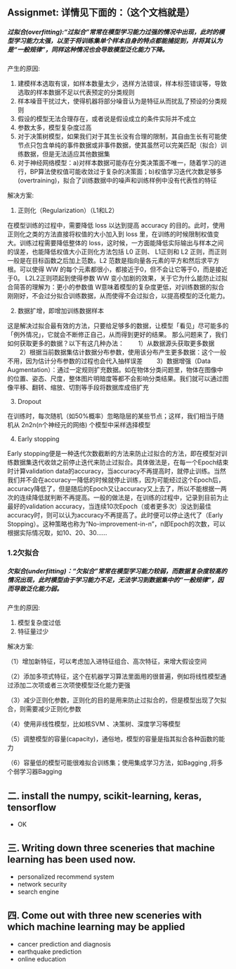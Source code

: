 ## Assignmet: 详情见下面的：（这个文档就是）


##### 过拟合(overfitting):“过拟合”常常在模型学习能力过强的情况中出现，此时的模型学习能力太强，以至于将训练集单个样本自身的特点都能捕捉到，并将其认为是“一般规律”，同样这种情况也会导致模型泛化能力下降。

产生的原因:
1. 建模样本选取有误，如样本数量太少，选样方法错误，样本标签错误等，导致选取的样本数据不足以代表预定的分类规则
2. 样本噪音干扰过大，使得机器将部分噪音认为是特征从而扰乱了预设的分类规则
3. 假设的模型无法合理存在，或者说是假设成立的条件实际并不成立
4. 参数太多，模型复杂度过高
5. 对于决策树模型，如果我们对于其生长没有合理的限制，其自由生长有可能使节点只包含单纯的事件数据或非事件数据，使其虽然可以完美匹配（拟合）训练数据，但是无法适应其他数据集
6. 对于神经网络模型：a)对样本数据可能存在分类决策面不唯一，随着学习的进行，BP算法使权值可能收敛过于复杂的决策面；b)权值学习迭代次数足够多(overtraining)，拟合了训练数据中的噪声和训练样例中没有代表性的特征

解决方案:
1. 正则化（Regularization）（L1和L2）

在模型训练的过程中，需要降低 loss 以达到提高 accuracy 的目的。此时，使用正则化之类的方法直接将权值的大小加入到 loss 里，在训练的时候限制权值变大。训练过程需要降低整体的 loss，这时候，一方面能降低实际输出与样本之间的误差，也能降低权值大小正则化方法包括 L0 正则、 L1正则和 L2 正则，而正则一般是在目标函数之后加上范数。L2 范数是指向量各元素的平方和然后求平方根。可以使得 WW 的每个元素都很小，都接近于0，但不会让它等于0，而是接近于0。 L2L2正则项起到使得参数 WW 变小加剧的效果，关于它为什么能防止过拟合简答的理解为：更小的参数值 W意味着模型的复杂度更低，对训练数据的拟合刚刚好，不会过分拟合训练数据，从而使得不会过拟合，以提高模型的泛化能力。

2. 数据扩增，即增加训练数据样本

这是解决过拟合最有效的方法，只要给足够多的数据，让模型「看见」尽可能多的「例外情况」，它就会不断修正自己，从而得到更好的结果。 那么问题来了，我们如何获取更多的数据？以下有这几种办法： 　　1）从数据源头获取更多数据 　　2）根据当前数据集估计数据分布参数，使用该分布产生更多数据：这个一般不用，因为估计分布参数的过程也会代入抽样误差 　　3）数据增强（Data Augmentation）：通过一定规则扩充数据。如在物体分类问题里，物体在图像中的位置、姿态、尺度，整体图片明暗度等都不会影响分类结果。我们就可以通过图像平移、翻转、缩放、切割等手段将数据库成倍扩充

3. Dropout

在训练时，每次随机（如50%概率）忽略隐层的某些节点；这样，我们相当于随机从 2n2n(n个神经元的网络) 个模型中采样选择模型

4. Early stopping

Early stopping便是一种迭代次数截断的方法来防止过拟合的方法，即在模型对训练数据集迭代收敛之前停止迭代来防止过拟合。具体做法是，在每一个Epoch结束时计算validation data的accuracy，当accuracy不再提高时，就停止训练。当然我们并不会在accuracy一降低的时候就停止训练，因为可能经过这个Epoch后，accuracy降低了，但是随后的Epoch又让accuracy又上去了，所以不能根据一两次的连续降低就判断不再提高。一般的做法是，在训练的过程中，记录到目前为止最好的validation accuracy，当连续10次Epoch（或者更多次）没达到最佳accuracy时，则可以认为accuracy不再提高了。此时便可以停止迭代了（Early Stopping）。这种策略也称为“No-improvement-in-n”，n即Epoch的次数，可以根据实际情况取，如10、20、30……

### 1.2欠拟合
##### 欠拟合(underfitting)：“欠拟合”常常在模型学习能力较弱，而数据复杂度较高的情况出现，此时模型由于学习能力不足，无法学习到数据集中的“一般规律”，因而导致泛化能力弱。

产生的原因:

1. 模型复杂度过低
2. 特征量过少

解决方案:

（1）增加新特征，可以考虑加入进特征组合、高次特征，来增大假设空间

（2）添加多项式特征，这个在机器学习算法里面用的很普遍，例如将线性模型通过添加二次项或者三次项使模型泛化能力更强

（3）减少正则化参数，正则化的目的是用来防止过拟合的，但是模型出现了欠拟合，则需要减少正则化参数

（4）使用非线性模型，比如核SVM 、决策树、深度学习等模型

（5）调整模型的容量(capacity)，通俗地，模型的容量是指其拟合各种函数的能力

（6）容量低的模型可能很难拟合训练集；使用集成学习方法，如Bagging ,将多个弱学习器Bagging

## 二. install the numpy, scikit-learning, keras, tensorflow
- OK


## 三. Writing down three sceneries that machine learning has been used now.
- personalized recommend system
- network security
- search engine


## 四. Come out with three new sceneries with which machine learning may be applied
- cancer prediction and diagnosis
- earthquake prediction
- online education